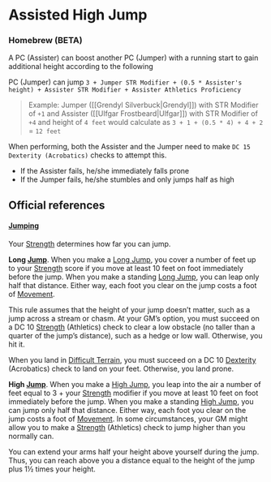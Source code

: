 # Assisted High Jump

### Homebrew (BETA)

A PC (Assister) can boost another PC (Jumper) with a running start to gain additional height according to the following

PC (Jumper) can jump `3 + Jumper STR Modifier + (0.5 * Assister's height) + Assister STR Modifier + Assister Athletics Proficiency`

> Example: Jumper ([[Grendyl Silverbuck|Grendyl]]) with STR Modifier of `+1` and Assister ([[Ulfgar Frostbeard|Ulfgar]]) with STR Modifier of `+4` and height of `4 feet` would calculate as
> `3 + 1 + (0.5 * 4) + 4 + 2` = `12 feet`

When performing, both the Assister and the Jumper need to make `DC 15` `Dexterity (Acrobatics)` checks to attempt this.

- If the Assister fails, he/she immediately falls prone
- If the Jumper fails, he/she stumbles and only jumps half as high

## Official references

#### [Jumping](https://roll20.net/compendium/dnd5e/The%20Environment#h-Jumping)

Your [Strength](https://roll20.net/compendium/dnd5e/Ability%20Scores#h-Strength) determines how far you can jump.  
  
**Long [Jump](https://roll20.net/compendium/dnd5e/Jump#h-Jump)**. When you make a [Long Jump](https://roll20.net/compendium/dnd5e/Your%20Turn#h-Long%20Jump), you cover a number of feet up to your [Strength](https://roll20.net/compendium/dnd5e/Ability%20Scores#h-Strength) score if you move at least 10 feet on foot immediately before the jump. When you make a standing [Long Jump](https://roll20.net/compendium/dnd5e/Your%20Turn#h-Long%20Jump), you can leap only half that distance. Either way, each foot you clear on the jump costs a foot of [Movement](https://roll20.net/compendium/dnd5e/Your%20Turn#h-Movement).  
  
This rule assumes that the height of your jump doesn’t matter, such as a jump across a stream or chasm. At your GM’s option, you must succeed on a DC 10 [Strength](https://roll20.net/compendium/dnd5e/Ability%20Scores#h-Strength) (Athletics) check to clear a low obstacle (no taller than a quarter of the jump’s distance), such as a hedge or low wall. Otherwise, you hit it.  
  
When you land in [Difficult Terrain](https://roll20.net/compendium/dnd5e/Combat#h-Difficult%20Terrain), you must succeed on a DC 10 [Dexterity](https://roll20.net/compendium/dnd5e/Ability%20Scores#h-Dexterity) (Acrobatics) check to land on your feet. Otherwise, you land prone.  
  
**High [Jump](https://roll20.net/compendium/dnd5e/Jump#h-Jump)**. When you make a [High Jump](https://roll20.net/compendium/dnd5e/Your%20Turn#h-High%20Jump), you leap into the air a number of feet equal to 3 + your [Strength](https://roll20.net/compendium/dnd5e/Ability%20Scores#h-Strength) modifier if you move at least 10 feet on foot immediately before the jump. When you make a standing [High Jump](https://roll20.net/compendium/dnd5e/Your%20Turn#h-High%20Jump), you can jump only half that distance. Either way, each foot you clear on the jump costs a foot of [Movement](https://roll20.net/compendium/dnd5e/Your%20Turn#h-Movement). In some circumstances, your GM might allow you to make a [Strength](https://roll20.net/compendium/dnd5e/Ability%20Scores#h-Strength) (Athletics) check to jump higher than you normally can.  
  
You can extend your arms half your height above yourself during the jump. Thus, you can reach above you a distance equal to the height of the jump plus 1½ times your height.